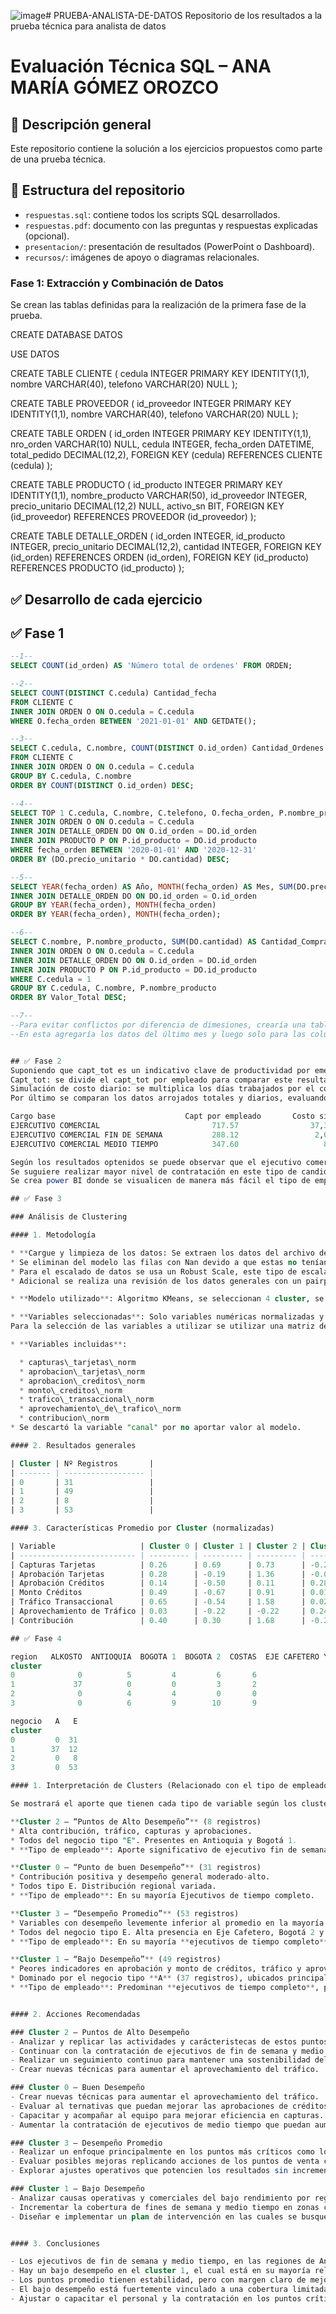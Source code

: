 ![image](https://github.com/user-attachments/assets/ccd5210f-eb7a-4744-a8c8-311cca1de04e)# PRUEBA-ANALISTA-DE-DATOS
Repositorio de los resultados a la prueba técnica para analista de datos
# Evaluación Técnica SQL – ANA MARÍA GÓMEZ OROZCO

## 🧩 Descripción general
Este repositorio contiene la solución a los ejercicios propuestos como parte de una prueba técnica.

## 📁 Estructura del repositorio
- `respuestas.sql`: contiene todos los scripts SQL desarrollados.
- `respuestas.pdf`: documento con las preguntas y respuestas explicadas (opcional).
- `presentacion/`: presentación de resultados (PowerPoint o Dashboard).
- `recursos/`: imágenes de apoyo o diagramas relacionales.


### Fase 1: Extracción y Combinación de Datos
Se crean las tablas definidas para la realización de la primera fase de la prueba. 


CREATE DATABASE DATOS

USE DATOS

CREATE TABLE CLIENTE (
	cedula INTEGER PRIMARY KEY IDENTITY(1,1),
    nombre VARCHAR(40),
    telefono VARCHAR(20) NULL
);

CREATE TABLE PROVEEDOR (
	id_proveedor INTEGER PRIMARY KEY IDENTITY(1,1),
	nombre VARCHAR(40),
    telefono VARCHAR(20) NULL
);

CREATE TABLE ORDEN (
	id_orden INTEGER PRIMARY KEY IDENTITY(1,1),
	nro_orden VARCHAR(10) NULL,
	cedula INTEGER,
    fecha_orden DATETIME,
    total_pedido DECIMAL(12,2),
	FOREIGN KEY (cedula) REFERENCES CLIENTE (cedula)
);

CREATE TABLE PRODUCTO (
	id_producto INTEGER PRIMARY KEY IDENTITY(1,1),
    nombre_producto VARCHAR(50),
	id_proveedor INTEGER,
    precio_unitario DECIMAL(12,2) NULL,
	activo_sn BIT,
	FOREIGN KEY (id_proveedor) REFERENCES PROVEEDOR (id_proveedor)
);

CREATE TABLE DETALLE_ORDEN (
	id_orden INTEGER,
    id_producto INTEGER,
    precio_unitario DECIMAL(12,2),
	cantidad INTEGER,
	FOREIGN KEY (id_orden) REFERENCES ORDEN (id_orden),
	FOREIGN KEY (id_producto) REFERENCES PRODUCTO (id_producto)
);


## ✅ Desarrollo de cada ejercicio
## ✅ Fase 1
```sql
--1--
SELECT COUNT(id_orden) AS 'Número total de ordenes' FROM ORDEN;

--2--
SELECT COUNT(DISTINCT C.cedula) Cantidad_fecha
FROM CLIENTE C
INNER JOIN ORDEN O ON O.cedula = C.cedula
WHERE O.fecha_orden BETWEEN '2021-01-01' AND GETDATE();

--3--
SELECT C.cedula, C.nombre, COUNT(DISTINCT O.id_orden) Cantidad_Ordenes
FROM CLIENTE C
INNER JOIN ORDEN O ON O.cedula = C.cedula
GROUP BY C.cedula, C.nombre
ORDER BY COUNT(DISTINCT O.id_orden) DESC; 

--4--
SELECT TOP 1 C.cedula, C.nombre, C.telefono, O.fecha_orden, P.nombre_producto, DO.cantidad, DO.precio_unitario FROM CLIENTE C
INNER JOIN ORDEN O ON O.cedula = C.cedula
INNER JOIN DETALLE_ORDEN DO ON O.id_orden = DO.id_orden
INNER JOIN PRODUCTO P ON P.id_producto = DO.id_producto
WHERE fecha_orden BETWEEN '2020-01-01' AND '2020-12-31'
ORDER BY (DO.precio_unitario * DO.cantidad) DESC;

--5--
SELECT YEAR(fecha_orden) AS Año, MONTH(fecha_orden) AS Mes, SUM(DO.precio_unitario * DO.cantidad) AS 'Valor total vendido' FROM ORDEN O
INNER JOIN DETALLE_ORDEN DO ON DO.id_orden = O.id_orden
GROUP BY YEAR(fecha_orden), MONTH(fecha_orden)
ORDER BY YEAR(fecha_orden), MONTH(fecha_orden);

--6--
SELECT C.nombre, P.nombre_producto, SUM(DO.cantidad) AS Cantidad_Comprada,SUM(DO.cantidad * DO.precio_unitario) AS Valor_Total FROM CLIENTE C
INNER JOIN ORDEN O ON O.cedula = C.cedula
INNER JOIN DETALLE_ORDEN DO ON O.id_orden = DO.id_orden
INNER JOIN PRODUCTO P ON P.id_producto = DO.id_producto
WHERE C.cedula = 1
GROUP BY C.cedula, C.nombre, P.nombre_producto
ORDER BY Valor_Total DESC;

--7--
--Para evitar conflictos por diferencia de dimesiones, crearía una tabla temporal que cargue la nueva columna.
--En esta agregaría los datos del último mes y luego solo para las columnas compatibles realizaría la inserción con la nueva estructura


## ✅ Fase 2
Suponiendo que capt_tot es un indicativo clave de productividad por emepleado, se crea una tabla donde se desglozan los datos de la siguiente manera:
Capt_tot: se divide el capt_tot por empleado para comparar este resultado con una simulación de costo diario (Se toma un valor de ejemplo para el costo diario por ejecutivo). 
Simulación de costo diario: se multiplica los días trabajados por el costo del día (simulado) y se multiplica este dato por el porcentaje asignado a cada tipo de candidato.
Por último se comparan los datos arrojados totales y diarios, evaluando la productividad según el tipo de candidato.

Cargo base                             Capt por empleado       Costo simulado     Capt/Costo
EJERCUTIVO COMERCIAL                         717.57                37,308,955        0.0000192
EJERCUTIVO COMERCIAL FIN DE SEMANA           288.12                 2,011,972        0.0001432
EJERCUTIVO COMERCIAL MEDIO TIEMPO            347.60                   866,713        0.0004010

Según los resultados optenidos se puede observar que el ejecutivo comercial de medio tiempo es el de mayor captación por costo,  es el más productivo por valor pagado según los porcentajes asignados.
Se suguiere realizar mayor nivel de contratación en este tipo de candidato dado que este representa una mayor productiva que incluso el ejecutivo de tiempo completo el cual tiene gran aporte y valor a nivel general pero menos productividad.
Se crea power BI donde se visualicen de manera más fácil el tipo de empleado, la región y el negocio para posteriormente comparar con los resultados de los cluster. 

## ✅ Fase 3

### Análisis de Clustering

#### 1. Metodología

* **Cargue y limpieza de los datos: Se extraen los datos del archivo de Excel entregado, se realizar el análisis de los datos seleccionando las variables numéricas y visualizando sus datos descriptivos, como media, mediana, conteo y demás datos.
* Se eliminan del modelo las filas con Nan devido a que estas no tenían aportes significativos en los resultados, debido que los valores en cero si podían aportar al modelo se decide conservarlos, estos valores extremos se pretende normalizar con el escalada.
* Para el escalado de datos se usa un Robust Scale, este tipo de escalado es muy bueno para datos extremos como lo es el cado de valores en 0 comparado con valores altos.
* Adicional se realiza una revisión de los datos generales con un pairplot de todas las variable, y se grafica de igual manera las variables categorias con su frecuencia, viendo así el aporte que tiene la region y el tipo de negoocio, esto no se realiza en el canal, en esa variable se evidencio que no tenía aporte significativos tomandose como variable categorica y ni como numérica (se hacen las dos pruebas).

* **Modelo utilizado**: Algoritmo KMeans, se seleccionan 4 cluster, se usa el método del codo para definir este valor.

* **Variables seleccionadas**: Solo variables numéricas normalizadas y no correlacionadas.
Para la selección de las variables a utilizar se utilizar una matriz de correlación según los resultados arojados se eliminaron las variables que tenían alto nivel de correlación con otro de las varibles, evitando así la multicolinealidad de los datos.

* **Variables incluidas**:

  * capturas\_tarjetas\_norm
  * aprobacion\_tarjetas\_norm
  * aprobacion\_creditos\_norm
  * monto\_creditos\_norm
  * trafico\_transaccional\_norm
  * aprovechamiento\_de\_trafico\_norm
  * contribucion\_norm
* Se descartó la variable "canal" por no aportar valor al modelo.

#### 2. Resultados generales

| Cluster | Nº Registros       |
| ------- | ------------------ |
| 0       | 31                 |
| 1       | 49                 |
| 2       | 8                  |
| 3       | 53                 |

#### 3. Características Promedio por Cluster (normalizadas)

| Variable                   | Cluster 0 | Cluster 1 | Cluster 2 | Cluster 3 |
| -------------------------- | --------- | --------- | --------- | --------- |
| Capturas Tarjetas          | 0.26      | 0.69      | 0.73      | -0.25     |
| Aprobación Tarjetas        | 0.28      | -0.19     | 1.36      | -0.09     |
| Aprobación Créditos        | 0.14      | -0.50     | 0.11      | 0.28      |
| Monto Créditos             | 0.49      | -0.67     | 0.91      | 0.01      |
| Tráfico Transaccional      | 0.65      | -0.54     | 1.58      | 0.02      |
| Aprovechamiento de Tráfico | 0.03      | -0.22     | -0.22     | 0.24      |
| Contribución               | 0.40      | 0.30      | 1.68      | -0.21     |

## ✅ Fase 4

region   ALKOSTO  ANTIOQUIA  BOGOTA 1  BOGOTA 2  COSTAS  EJE CAFETERO Y SUR   SANTANDERES BOYACA 
cluster                                                                       
0              0          5         4         6       6                   7           3
1             37          0         0         3       2                   4           3
2              0          4         4         0       0                   0           0
3              0          6         9        10       9                  11           8

negocio   A   E
cluster        
0         0  31
1        37  12
2         0   8
3         0  53

#### 1. Interpretación de Clusters (Relacionado con el tipo de empleado)

Se mostrará el aporte que tienen cada tipo de variable según los clusters realizados, estos adicional están ordenados según sus resultados. 

**Cluster 2 – “Puntos de Alto Desempeño”** (8 registros)
* Alta contribución, tráfico, capturas y aprobaciones.
* Todos del negocio tipo "E". Presentes en Antioquia y Bogotá 1.
* **Tipo de empleado**: Aporte significativo de ejecutivo fin de semana y en ANTIOQUIA el de medio tiempo. 

**Cluster 0 – “Punto de buen Desempeño”** (31 registros)
* Contribución positiva y desempeño general moderado-alto.
* Todos tipo E. Distribución regional variada.
* **Tipo de empleado**: En su mayoría Ejecutivos de tiempo completo. 

**Cluster 3 – “Desempeño Promedio”** (53 registros)
* Variables con desempeño levemente inferior al promedio en la mayoría de variables.
* Todos del negocio tipo E. Alta presencia en Eje Cafetero, Bogotá 2 y Santanderes.
* **Tipo de empleado**: En su mayoría **ejecutivos de tiempo completo**, con baja participación de **medio tiempo y fin de semana**.

**Cluster 1 – “Bajo Desempeño”** (49 registros)
* Peores indicadores en aprobación y monto de créditos, tráfico y aprovechamiento.
* Dominado por el negocio tipo **A** (37 registros), ubicados principalmente en ALKOSTO.
* **Tipo de empleado**: Predominan **ejecutivos de tiempo completo**, pero sin lograr buen desempeño.


#### 2. Acciones Recomendadas

### Cluster 2 – Puntos de Alto Desempeño
- Analizar y replicar las actividades y carácteristecas de estos puntos.
- Continuar con la contratación de ejecutivos de fin de semana y medio tiempo en zonas similares.
- Realizar un seguimiento continuo para mantener una sostenibilidad del alto rendimiento.
- Crear nuevas técnicas para aumentar el aprovechamiento del tráfico. 

### Cluster 0 – Buen Desempeño
- Crear nuevas técnicas para aumentar el aprovechamiento del tráfico.
- Evaluar al ternativas que puedan mejorar las aprobaciones de créditos.
- Capacitar y acompañar al equipo para mejorar eficiencia en capturas.
- Aumentar la contratación de ejecutivos de medio tiempo que puedan aumentar la productividad.

### Cluster 3 – Desempeño Promedio
- Realizar un enfoque principalmente en los puntos más críticos como lo son capturas, aprobación y contrinución.
- Evaluar posibles mejoras replicando acciones de los puntos de venta correspondientes al cluster 1. 
- Explorar ajustes operativos que potencien los resultados sin incrementar costos significativamente.

### Cluster 1 – Bajo Desempeño
- Analizar causas operativas y comerciales del bajo rendimiento por región. 
- Incrementar la cobertura de fines de semana y medio tiempo en zonas con alto flujo de clientes.
- Diseñar e implementar un plan de intervención en las cuales se busque mejorar procesos, horarios y perfiles contratados.


#### 3. Conclusiones

- Los ejecutivos de fin de semana y medio tiempo, en las regiones de Antioquia y Bogotá 1, se puede asociar a mejores resultados.
- Hay un bajo desempeño en el cluster 1, el cual está en su mayoría relacionado a ALKOSTO.
- Los puntos promedio tienen estabilidad, pero con margen claro de mejora si se ajustan procesos y se replican buenas prácticas.
- El bajo desempeño está fuertemente vinculado a una cobertura limitada de personal, especialmente en aprovechamiento del tráfico.
- Ajustar o capacitar el personal y la contratación en los puntos críticos es clave para mejorar el desempeño entre regiones.















